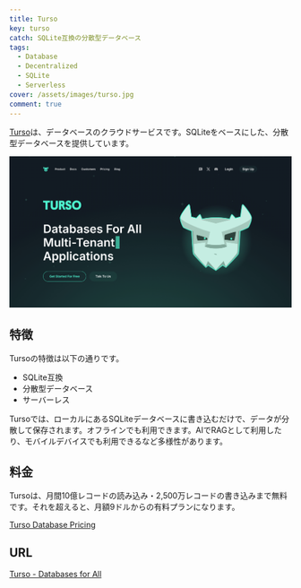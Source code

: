 ```yaml
---
title: Turso
key: turso
catch: SQLite互換の分散型データベース
tags:
  - Database
  - Decentralized
  - SQLite
  - Serverless
cover: /assets/images/turso.jpg
comment: true
---
```


[Turso](https://turso.tech/)は、データベースのクラウドサービスです。SQLiteをベースにした、分散型データベースを提供しています。

[![TursoのWebサイト](/assets/images/turso.jpg)](https://turso.tech/)

<!--more-->

## 特徴

Tursoの特徴は以下の通りです。

- SQLite互換
- 分散型データベース
- サーバーレス

Tursoでは、ローカルにあるSQLiteデータベースに書き込むだけで、データが分散して保存されます。オフラインでも利用できます。AIでRAGとして利用したり、モバイルデバイスでも利用できるなど多様性があります。

## 料金

Tursoは、月間10億レコードの読み込み・2,500万レコードの書き込みまで無料です。それを超えると、月額9ドルからの有料プランになります。

[Turso Database Pricing](https://turso.tech/pricing?frequency=monthly)

## URL

[Turso - Databases for All](https://turso.tech/)
